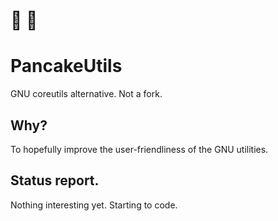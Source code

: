 # 🥞 🧰 
# PancakeUtils
GNU coreutils alternative. Not a fork.
## Why?
To hopefully improve the user-friendliness of the GNU utilities.
## Status report.
Nothing interesting yet. Starting to code.
